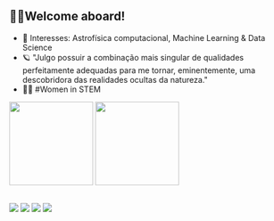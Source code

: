 ## 🖖🏼Welcome aboard!


- 🔭 Interesses: Astrofísica computacional, Machine Learning & Data Science
- 🪐 "Julgo possuir a combinação mais singular de qualidades perfeitamente adequadas para me tornar, eminentemente, uma descobridora das realidades ocultas da natureza."
- 👩‍💻 #Women in STEM

<div>
  <img height="150em" src="https://github-readme-stats.vercel.app/api?username=milhomemboonie&show_icons=true&theme=midnight-purple"/>
  <img height="150em" src="https://github-readme-stats.vercel.app/api/top-langs/?username=milhomemboonie&layout=compact&langs_count=7&theme=midnight-purple"/>
</div>

  ##
 
<div> 
  <a href="https://www.instagram.com/milhomemboonie/" target="_blank"><img src="https://img.shields.io/badge/-Instagram-%23E4405F?style=for-the-badge&logo=instagram&logoColor=white" target="_blank"></a>
 <a href="https://letterboxd.com/potterbaozi/" target="_blank"><img src="https://img.shields.io/badge/Letterboxd-7289DA?style=for-the-badge&logo=letterboxd&logoColor=white" target="_blank"></a> 
  <a href = "mailto:brunarm99@gmail.com"><img src="https://img.shields.io/badge/-Gmail-%23333?style=for-the-badge&logo=gmail&logoColor=white" target="_blank"></a>
  <a href="https://twitter.com/potterbaozi" target="_blank"><img src="https://img.shields.io/badge/Twitter-1DA1F2?style=for-the-badge&logo=twitter&logoColor=white" target="_blank"></a> 
</div>
    
